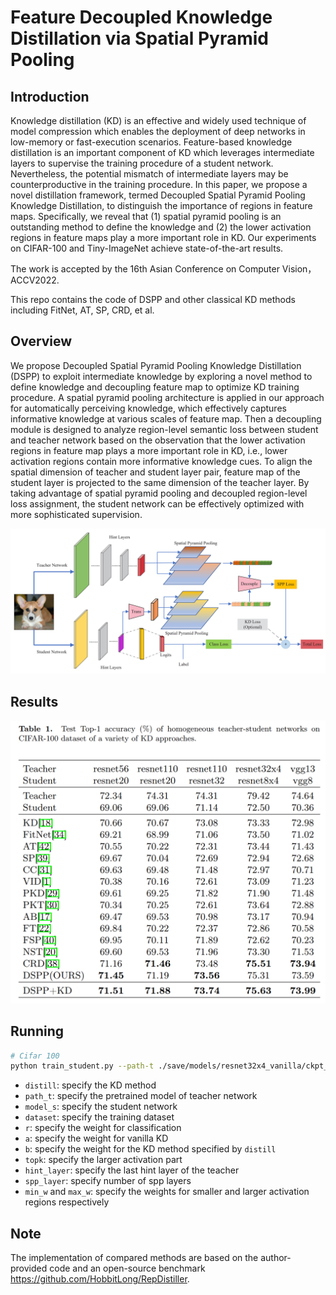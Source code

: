 # Feature Decoupled Knowledge Distillation via Spatial Pyramid Pooling

## Introduction

Knowledge distillation (KD) is an effective and widely used technique of model compression which enables the deployment of deep networks in low-memory or fast-execution scenarios. Feature-based knowledge distillation is an important component of KD which leverages intermediate layers to supervise the training procedure of a student network. Nevertheless, the potential mismatch of intermediate layers may be counterproductive in the training procedure. In this paper, we propose a novel distillation framework, termed Decoupled Spatial Pyramid Pooling Knowledge Distillation, to distinguish the importance of regions in feature maps. Specifically, we reveal that (1) spatial pyramid pooling is an outstanding method to define the knowledge and  (2) the lower activation regions in feature maps play a more important role in KD. Our experiments on CIFAR-100 and Tiny-ImageNet achieve state-of-the-art results.

The work is accepted by the 16th Asian Conference on Computer Vision， ACCV2022.

This repo contains the code of DSPP and other classical KD methods including FitNet, AT, SP, CRD, et al.

## Overview

We propose Decoupled Spatial Pyramid Pooling Knowledge Distillation (DSPP) to exploit intermediate knowledge by exploring a novel method to define knowledge and decoupling feature map to optimize KD training procedure. A spatial pyramid pooling architecture is applied in our approach for automatically perceiving knowledge, which effectively captures informative knowledge at various scales of feature map. Then a decoupling module is designed to analyze region-level semantic loss between student and teacher network based on the observation that the lower activation regions in feature map plays a more important role in KD, i.e., lower activation regions contain more informative knowledge cues. To align the spatial dimension of teacher and student layer pair, feature map of the student layer is projected to the same dimension of the teacher layer. By taking advantage of spatial pyramid pooling and decoupled region-level loss assignment, the student network can be effectively optimized with more sophisticated supervision. 

![DSPP/overview.png at main · luilui97/DSPP (github.com)](https://github.com/luilui97/DSPP/blob/main/image/overview.png)

## Results

![DSPP/results.png at main · luilui97/DSPP (github.com)](https://github.com/luilui97/DSPP/blob/main/image/results.png)

## Running

```bash
# Cifar 100
python train_student.py --path-t ./save/models/resnet32x4_vanilla/ckpt_epoch_240.pth --distill SPP --model_s resnet8x4 -r 1 -a 1 -b 1 --topk 100 --hint_layer 3 --spp_layer 3 --dataset cifar100 --min_w 10 --max_w 1 --trial 0 
```

- `distill`: specify the KD method
- `path_t`: specify the pretrained model of teacher network
- `model_s`: specify the student network
- `dataset`: specify the training dataset
- `r`: specify the weight for classification
- `a`: specify the weight for vanilla KD
- `b`: specify the weight for the KD method specified by `distill`
- `topk`: specify the larger activation part
- `hint_layer`: specify the last hint layer of the teacher
- `spp_layer`: specify number of spp layers
- `min_w` and `max_w`: specify the weights for smaller and larger activation regions respectively

## Note

The implementation of compared methods are based on the author-provided code and an open-source benchmark https://github.com/HobbitLong/RepDistiller. 

